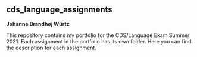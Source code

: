 ## cds_language_assignments
**Johanne Brandhøj Würtz**

This repository contains my portfolio for the CDS/Language Exam Summer 2021. Each assignment in the portfolio has its own folder. Here you can find the description for each assignment.   
